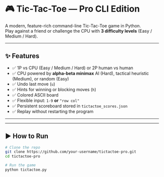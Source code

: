 # 🎮 Tic-Tac-Toe — Pro CLI Edition

A modern, feature-rich command-line Tic-Tac-Toe game in Python.  
Play against a friend or challenge the CPU with **3 difficulty levels** (Easy / Medium / Hard).

---

## ✨ Features
- ✅ 1P vs CPU (Easy / Medium / Hard) or 2P human vs human
- ✅ CPU powered by **alpha-beta minimax** AI (Hard), tactical heuristic (Medium), or random (Easy)
- ✅ Undo last move (`u`)
- ✅ Hints for winning or blocking moves (`h`)
- ✅ Colored ASCII board
- ✅ Flexible input: `1-9` **or** `"row col"`
- ✅ Persistent scoreboard stored in `tictactoe_scores.json`
- ✅ Replay without restarting the program

---


---

## ▶️ How to Run
```bash
# Clone the repo
git clone https://github.com/your-username/tictactoe-pro.git
cd tictactoe-pro

# Run the game
python tictactoe.py

